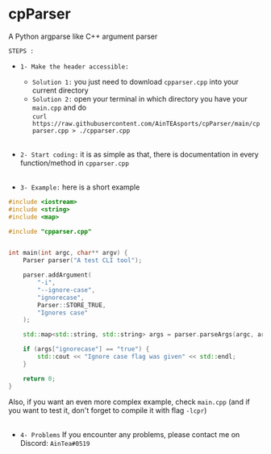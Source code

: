 # cpParser
A Python argparse like C++ argument parser


`STEPS :`

- `1- Make the header accessible:`
  - `Solution 1:` you just need to download `cpparser.cpp` into your current directory
  - `Solution 2:` open your terminal in which directory you have your `main.cpp` and do <br>`curl https://raw.githubusercontent.com/AinTEAsports/cpParser/main/cpparser.cpp > ./cpparser.cpp`
<br/><br>

- `2- Start coding:` it is as simple as that, there is documentation in every function/method in `cpparser.cpp`
<br/><br>

- `3- Example:` here is a short example

```cpp
#include <iostream>
#include <string>
#include <map>

#include "cpparser.cpp"


int main(int argc, char** argv) {
    Parser parser("A test CLI tool");

    parser.addArgument(
        "-i",
        "--ignore-case",
        "ignorecase",
        Parser::STORE_TRUE,
        "Ignores case"
    );

    std::map<std::string, std::string> args = parser.parseArgs(argc, argv);

    if (args["ignorecase"] == "true") {
        std::cout << "Ignore case flag was given" << std::endl;
    }

    return 0;
}
```
Also, if you want an even more complex example, check `main.cpp` (and if you want to test it, don't forget to compile it with flag `-lcpr`)
<br/><br>

- `4- Problems`
If you encounter any problems, please contact me on Discord: `AinTea#0519`
